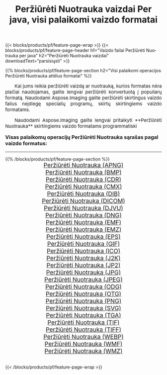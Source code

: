 ﻿---
title: Peržiūrėti Nuotrauka vaizdai Per java, visi palaikomi vaizdo formatai 
weight: 3920
url: /lt/java/viewer/ 
lang: lt
langdirlevel: 2
locales: zh-hans,ja,it,ru,de,es,fr,nl,id,lt,pl,pt,vi,tr,ko,zh-hant,ar,hi,th,sv,cs,uk,he
description: Naudodami Aspose.Imaging galite lengvai sukurti Peržiūrėti Nuotrauka vaizdus per java
---

{{< blocks/products/pf/feature-page-wrap >}}
{{< blocks/products/pf/feature-page-header h1="Vaizdo failai Peržiūrėti Nuotrauka per java" h2="Peržiūrėti Nuotrauka vaizdai" downloadText="parsisiųsti" >}}


{{% blocks/products/pf/feature-page-section  h2="Visi palaikomi operacijos Peržiūrėti Nuotrauka attēlus formatai" %}}
<p align="justify" style="text-indent:2em;font-size:15px;">
Kai jums reikia peržiūrėti vaizdą ar nuotrauką, kurios formatas nėra plačiai naudojamas, galite lengvai peržiūrėti konvertuotą į populiarų formatą. Naudodami Aspose.Imaging galite peržiūrėti skirtingus vaizdo failus neįdiegę specialių programų, skirtų skirtingiems vaizdo formatams.
</p>
<p align="justify" style="text-indent:2em;font-size:15px;">
Naudodami Aspose.Imaging galite lengvai pritaikyti **Peržiūrėti Nuotrauka** skirtingiems vaizdo formatams programmatiski
</p>
<h3 style="margin-top:16px;">
Visas palaikomų operacijų Peržiūrėti Nuotrauka sąrašas pagal vaizdo formatus:
</h3>
<hr/>
{{% /blocks/products/pf/feature-page-section %}}
<div class="container-fluid productfamilypage bg-gray">
    <div class="convertypes bg-gray agp-content section">
        <div class="container">
		<div class="row other-converters" style="gap: 10px;font-size: 19px;text-align:center;">
		    <div class='col-md-3 other-converter remove-lp remove-rp'><a href="/imaging/lt/java/viewer/apng/" style="padding:15px;">Peržiūrėti Nuotrauka (APNG)</a></div><div class='col-md-3 other-converter remove-lp remove-rp'><a href="/imaging/lt/java/viewer/bmp/" style="padding:15px;">Peržiūrėti Nuotrauka (BMP)</a></div><div class='col-md-3 other-converter remove-lp remove-rp'><a href="/imaging/lt/java/viewer/cdr/" style="padding:15px;">Peržiūrėti Nuotrauka (CDR)</a></div><div class='col-md-3 other-converter remove-lp remove-rp'><a href="/imaging/lt/java/viewer/cmx/" style="padding:15px;">Peržiūrėti Nuotrauka (CMX)</a></div><div class='col-md-3 other-converter remove-lp remove-rp'><a href="/imaging/lt/java/viewer/dib/" style="padding:15px;">Peržiūrėti Nuotrauka (DIB)</a></div><div class='col-md-3 other-converter remove-lp remove-rp'><a href="/imaging/lt/java/viewer/dicom/" style="padding:15px;">Peržiūrėti Nuotrauka (DICOM)</a></div><div class='col-md-3 other-converter remove-lp remove-rp'><a href="/imaging/lt/java/viewer/djvu/" style="padding:15px;">Peržiūrėti Nuotrauka (DJVU)</a></div><div class='col-md-3 other-converter remove-lp remove-rp'><a href="/imaging/lt/java/viewer/dng/" style="padding:15px;">Peržiūrėti Nuotrauka (DNG)</a></div><div class='col-md-3 other-converter remove-lp remove-rp'><a href="/imaging/lt/java/viewer/emf/" style="padding:15px;">Peržiūrėti Nuotrauka (EMF)</a></div><div class='col-md-3 other-converter remove-lp remove-rp'><a href="/imaging/lt/java/viewer/emz/" style="padding:15px;">Peržiūrėti Nuotrauka (EMZ)</a></div><div class='col-md-3 other-converter remove-lp remove-rp'><a href="/imaging/lt/java/viewer/eps/" style="padding:15px;">Peržiūrėti Nuotrauka (EPS)</a></div><div class='col-md-3 other-converter remove-lp remove-rp'><a href="/imaging/lt/java/viewer/gif/" style="padding:15px;">Peržiūrėti Nuotrauka (GIF)</a></div><div class='col-md-3 other-converter remove-lp remove-rp'><a href="/imaging/lt/java/viewer/ico/" style="padding:15px;">Peržiūrėti Nuotrauka (ICO)</a></div><div class='col-md-3 other-converter remove-lp remove-rp'><a href="/imaging/lt/java/viewer/j2k/" style="padding:15px;">Peržiūrėti Nuotrauka (J2K)</a></div><div class='col-md-3 other-converter remove-lp remove-rp'><a href="/imaging/lt/java/viewer/jp2/" style="padding:15px;">Peržiūrėti Nuotrauka (JP2)</a></div><div class='col-md-3 other-converter remove-lp remove-rp'><a href="/imaging/lt/java/viewer/jpg/" style="padding:15px;">Peržiūrėti Nuotrauka (JPG)</a></div><div class='col-md-3 other-converter remove-lp remove-rp'><a href="/imaging/lt/java/viewer/jpeg/" style="padding:15px;">Peržiūrėti Nuotrauka (JPEG)</a></div><div class='col-md-3 other-converter remove-lp remove-rp'><a href="/imaging/lt/java/viewer/odg/" style="padding:15px;">Peržiūrėti Nuotrauka (ODG)</a></div><div class='col-md-3 other-converter remove-lp remove-rp'><a href="/imaging/lt/java/viewer/otg/" style="padding:15px;">Peržiūrėti Nuotrauka (OTG)</a></div><div class='col-md-3 other-converter remove-lp remove-rp'><a href="/imaging/lt/java/viewer/png/" style="padding:15px;">Peržiūrėti Nuotrauka (PNG)</a></div><div class='col-md-3 other-converter remove-lp remove-rp'><a href="/imaging/lt/java/viewer/svg/" style="padding:15px;">Peržiūrėti Nuotrauka (SVG)</a></div><div class='col-md-3 other-converter remove-lp remove-rp'><a href="/imaging/lt/java/viewer/tga/" style="padding:15px;">Peržiūrėti Nuotrauka (TGA)</a></div><div class='col-md-3 other-converter remove-lp remove-rp'><a href="/imaging/lt/java/viewer/tif/" style="padding:15px;">Peržiūrėti Nuotrauka (TIF)</a></div><div class='col-md-3 other-converter remove-lp remove-rp'><a href="/imaging/lt/java/viewer/tiff/" style="padding:15px;">Peržiūrėti Nuotrauka (TIFF)</a></div><div class='col-md-3 other-converter remove-lp remove-rp'><a href="/imaging/lt/java/viewer/webp/" style="padding:15px;">Peržiūrėti Nuotrauka (WEBP)</a></div><div class='col-md-3 other-converter remove-lp remove-rp'><a href="/imaging/lt/java/viewer/wmf/" style="padding:15px;">Peržiūrėti Nuotrauka (WMF)</a></div><div class='col-md-3 other-converter remove-lp remove-rp'><a href="/imaging/lt/java/viewer/wmz/" style="padding:15px;">Peržiūrėti Nuotrauka (WMZ)</a></div>
                </div>
        </div>
    </div>
</div>
<br/>

{{< /blocks/products/pf/feature-page-wrap >}}

